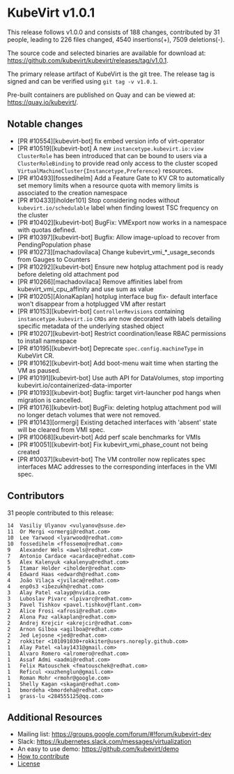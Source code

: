 KubeVirt v1.0.1
===============

This release follows v1.0.0 and consists of 188 changes, contributed by 31 people, leading to 226 files changed, 4540 insertions(+), 7509 deletions(-).

The source code and selected binaries are available for download at: https://github.com/kubevirt/kubevirt/releases/tag/v1.0.1.

The primary release artifact of KubeVirt is the git tree. The release tag is
signed and can be verified using `git tag -v v1.0.1`.

Pre-built containers are published on Quay and can be viewed at: <https://quay.io/kubevirt/>.

Notable changes
---------------

- [PR #10554][kubevirt-bot] fix embed version info of virt-operator
- [PR #10519][kubevirt-bot] A new `instancetype.kubevirt.io:view` `ClusterRole` has been introduced that can be bound to users via a `ClusterRoleBinding` to provide read only access to the cluster scoped `VirtualMachineCluster{Instancetype,Preference}` resources.
- [PR #10493][fossedihelm] Add a Feature Gate to KV CR to automatically set memory limits when a resource quota with memory limits is associated to the creation namespace
- [PR #10433][iholder101] Stop considering nodes without `kubevirt.io/schedulable` label when finding lowest TSC frequency on the cluster
- [PR #10402][kubevirt-bot] BugFix: VMExport now works in a namespace with quotas defined.
- [PR #10397][kubevirt-bot] Bugfix: Allow image-upload to recover from PendingPopulation phase
- [PR #10273][machadovilaca] Change kubevirt_vmi_*_usage_seconds from Gauges to Counters
- [PR #10292][kubevirt-bot] Ensure new hotplug attachment pod is ready before deleting old attachment pod
- [PR #10266][machadovilaca] Remove affinities label from kubevirt_vmi_cpu_affinity and use sum as value
- [PR #10205][AlonaKaplan] hotplug interface bug fix- default interface won't disappear from a hotplugged VM after restart
- [PR #10153][kubevirt-bot] `ControllerRevisions` containing `instancetype.kubevirt.io` `CRDs` are now decorated with labels detailing specific metadata of the underlying stashed object
- [PR #10207][kubevirt-bot] Restrict coordination/lease RBAC permissions to install namespace
- [PR #10195][kubevirt-bot] Deprecate `spec.config.machineType` in KubeVirt CR.
- [PR #10162][kubevirt-bot] Add boot-menu wait time when starting the VM as paused.
- [PR #10191][kubevirt-bot] Use auth API for DataVolumes, stop importing kubevirt.io/containerized-data-importer
- [PR #10193][kubevirt-bot] Bugfix: target virt-launcher pod hangs when migration is cancelled.
- [PR #10176][kubevirt-bot] BugFix: deleting hotplug attachment pod will no longer detach volumes that were not removed.
- [PR #10143][ormergi] Existing detached interfaces with 'absent' state will be cleared from VMI spec.
- [PR #10068][kubevirt-bot] Add perf scale benchmarks for VMIs
- [PR #10051][kubevirt-bot] Fix kubevirt_vmi_phase_count not being created
- [PR #10037][kubevirt-bot] The VM controller now replicates spec interfaces MAC addresses to the corresponding interfaces in the VMI spec.

Contributors
------------
31 people contributed to this release:

```
14	Vasiliy Ulyanov <vulyanov@suse.de>
11	Or Mergi <ormergi@redhat.com>
10	Lee Yarwood <lyarwood@redhat.com>
10	fossedihelm <ffossemo@redhat.com>
9	Alexander Wels <awels@redhat.com>
7	Antonio Cardace <acardace@redhat.com>
5	Alex Kalenyuk <akalenyu@redhat.com>
5	Itamar Holder <iholder@redhat.com>
4	Edward Haas <edwardh@redhat.com>
4	João Vilaça <jvilaca@redhat.com>
4	enp0s3 <ibezukh@redhat.com>
3	Alay Patel <alayp@nvidia.com>
3	Luboslav Pivarc <lpivarc@redhat.com>
3	Pavel Tishkov <pavel.tishkov@flant.com>
2	Alice Frosi <afrosi@redhat.com>
2	Alona Paz <alkaplan@redhat.com>
2	Andrej Krejcir <akrejcir@redhat.com>
2	Arnon Gilboa <agilboa@redhat.com>
2	Jed Lejosne <jed@redhat.com>
2	rokkiter <101091030+rokkiter@users.noreply.github.com>
1	Alay Patel <alay1431@gmail.com>
1	Alvaro Romero <alromero@redhat.com>
1	Assaf Admi <aadmi@redhat.com>
1	Felix Matouschek <fmatouschek@redhat.com>
1	Reficul <xuzhenglun@gmail.com>
1	Roman Mohr <rmohr@google.com>
1	Shelly Kagan <skagan@redhat.com>
1	bmordeha <bmordeha@redhat.com>
1	grass-lu <284555125@qq.com>
```

Additional Resources
--------------------

- Mailing list: <https://groups.google.com/forum/#!forum/kubevirt-dev>
- Slack: <https://kubernetes.slack.com/messages/virtualization>
- An easy to use demo: <https://github.com/kubevirt/demo>
- [How to contribute][contributing]
- [License][license]

[contributing]: https://github.com/kubevirt/kubevirt/blob/main/CONTRIBUTING.md
[license]: https://github.com/kubevirt/kubevirt/blob/main/LICENSE

